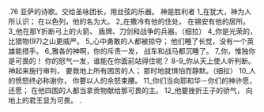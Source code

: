 .76 
亚萨的诗歌。交给圣咏团长，用丝弦的乐器。 
神是胜利者 
1_在犹大，神为人所认识； 
在以色列，他的名为大。 
2_在撒冷有他的住处， 
在锡安有他的居所。 
3_他在那Y折断弓上的火箭、 
盾牌、刀剑和战争的兵器。（细拉） 
4_你是光荣的， 
比猎物(97)之山更威严。 
5_心中勇敢的人都被掠夺； 
他们睡了长觉，没有一个英雄能措手。 
6_雅各的神啊，你的斥责一发， 
战车和战马都沉睡了。 
7_你，惟独你是可畏的！ 
你的怒气一发，谁能在你面前站得住呢？ 
8-9_你从天上使人听判断。 
神起来施行审判， 
要救地上所有困苦的人； 
那时地就惧怕而静默。（细拉） 
10_人的愤怒终必称谢你， 
你要以人的余怒束腰。 
11_你们当向耶和华－你们的神许愿，还愿； 
在他四围的人都当拿贡物献给那可畏的主。 
12_他要挫折王子的骄气， 
向地上的君王显为可畏。 
.